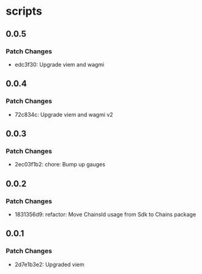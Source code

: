 # scripts

## 0.0.5

### Patch Changes

- edc3f30: Upgrade viem and wagmi

## 0.0.4

### Patch Changes

- 72c834c: Upgrade viem and wagmi v2

## 0.0.3

### Patch Changes

- 2ec03f1b2: chore: Bump up gauges

## 0.0.2

### Patch Changes

- 1831356d9: refactor: Move ChainsId usage from Sdk to Chains package

## 0.0.1

### Patch Changes

- 2d7e1b3e2: Upgraded viem
